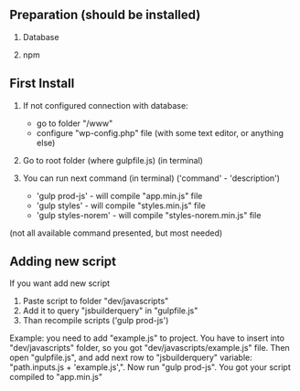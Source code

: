 Preparation (should be installed)
-
1) Database

2) npm


First Install
-

1) If not configured connection with database: 
    - go to folder "/www"
    - configure "wp-config.php" file (with some text editor, or anything else)

2) Go to root folder (where gulpfile.js) (in terminal) 

3) You can run next command (in terminal) ('command' - 'description')
    - 'gulp prod-js' - will compile "app.min.js" file
    - 'gulp styles' - will compile "styles.min.js" file
    - 'gulp styles-norem' - will compile "styles-norem.min.js" file
    
(not all available command presented, but most needed)

Adding new script
- 
If you want add new script 
1) Paste script to folder "dev/javascripts"
2) Add it to query "jsbuilderquery" in "gulpfile.js"
3) Than recompile scripts ('gulp prod-js')

Example: you need to add "example.js" to project. You have to insert into  "dev/javascripts" folder, so you got "dev/javascripts/example.js" file. 
Then open "gulpfile.js", and add next row to "jsbuilderquery" variable: "path.inputs.js + 'example.js',". Now run "gulp prod-js".
You got your script compiled to "app.min.js"
